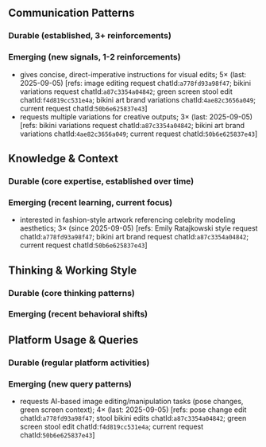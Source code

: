 ## Communication Patterns
### Durable (established, 3+ reinforcements)

### Emerging (new signals, 1-2 reinforcements)
- gives concise, direct-imperative instructions for visual edits; 5× (last: 2025-09-05) [refs: image editing request chatId:`a778fd93a98f47`; bikini variations request chatId:`a87c3354a04842`; green screen stool edit chatId:`f4d819cc531e4a`; bikini art brand variations chatId:`4ae82c3656a049`; current request chatId:`50b6e625837e43`]
- requests multiple variations for creative outputs; 3× (last: 2025-09-05) [refs: bikini variations request chatId:`a87c3354a04842`; bikini art brand variations chatId:`4ae82c3656a049`; current request chatId:`50b6e625837e43`]

## Knowledge & Context
### Durable (core expertise, established over time)

### Emerging (recent learning, current focus)
- interested in fashion-style artwork referencing celebrity modeling aesthetics; 3× (since 2025-09-05) [refs: Emily Ratajkowski style request chatId:`a778fd93a98f47`; bikini art brand request chatId:`a87c3354a04842`; current request chatId:`50b6e625837e43`]

## Thinking & Working Style
### Durable (core thinking patterns)

### Emerging (recent behavioral shifts)

## Platform Usage & Queries
### Durable (regular platform activities)

### Emerging (new query patterns)
- requests AI-based image editing/manipulation tasks (pose changes, green screen context); 4× (last: 2025-09-05) [refs: pose change edit chatId:`a778fd93a98f47`; stool bikini edits chatId:`a87c3354a04842`; green screen stool edit chatId:`f4d819cc531e4a`; current request chatId:`50b6e625837e43`]